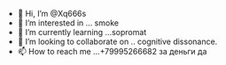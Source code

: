 - 👋 Hi, I’m @Xq666s
- 👀 I’m interested in ... smoke 
- 🌱 I’m currently learning ...sopromat
- 💞️ I’m looking to collaborate on .. cognitive dissonance.
- 📫 How to reach me ...+79995266682
за деньги да 
<!---
Xq666s/Xq666s is a ✨ special ✨ repository because its `README.md` (this file) appears on your GitHub profile.
You can click the Preview link to take a look at your changes.
--->
